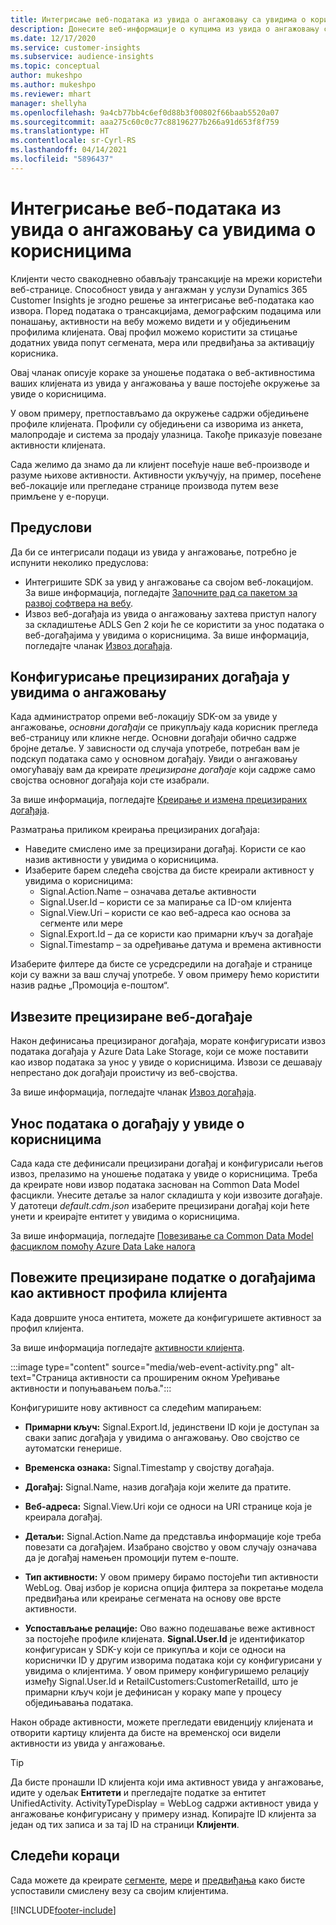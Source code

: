 ```yaml
---
title: Интегрисање веб-података из увида о ангажовању са увидима о корисницима
description: Донесите веб-информације о купцима из увида о ангажовању са увидима о корисницима.
ms.date: 12/17/2020
ms.service: customer-insights
ms.subservice: audience-insights
ms.topic: conceptual
author: mukeshpo
ms.author: mukeshpo
ms.reviewer: mhart
manager: shellyha
ms.openlocfilehash: 9a4cb77bb4c6ef0d88b3f00802f66baab5520a07
ms.sourcegitcommit: aaa275c60c0c77c88196277b266a91d653f8f759
ms.translationtype: HT
ms.contentlocale: sr-Cyrl-RS
ms.lasthandoff: 04/14/2021
ms.locfileid: "5896437"
---
```

# <a name="integrate-web-data-from-engagement-insights-with-audience-insights"></a>Интегрисање веб-података из увида о ангажовању са увидима о корисницима

Клијенти често свакодневно обављају трансакције на мрежи користећи веб-странице. Способност увида у ангажман у услузи Dynamics 365 Customer Insights је згодно решење за интегрисање веб-података као извора. Поред података о трансакцијама, демографским подацима или понашању, активности на вебу можемо видети и у обједињеним профилима клијената. Овај профил можемо користити за стицање додатних увида попут сегмената, мера или предвиђања за активацију корисника.

Овај чланак описује кораке за уношење података о веб-активностима ваших клијената из увида у ангажовања у ваше постојеће окружење за увиде о корисницима.

У овом примеру, претпостављамо да окружење садржи обједињене профиле клијената. Профили су обједињени са изворима из анкета, малопродаје и система за продају улазница. Такође приказује повезане активности клијената. 

Сада желимо да знамо да ли клијент посећује наше веб-производе и разуме њихове активности. Активности укључују, на пример, посећене веб-локације или прегледане странице производа путем везе примљене у е-поруци.

## <a name="prerequisites"></a>Предуслови

Да би се интегрисали подаци из увида у ангажовање, потребно је испунити неколико предуслова: 

- Интегришите SDK за увид у ангажовање са својом веб-локацијом. За више информација, погледајте [Започните рад са пакетом за развој софтвера на вебу](../engagement-insights/instrument-website.md).
- Извоз веб-догађаја из увида о ангажовању захтева приступ налогу за складиштење ADLS Gen 2 који ће се користити за унос података о веб-догађајима у увидима о корисницима. За више информација, погледајте чланак [Извоз догађаја](../engagement-insights/export-events.md).

## <a name="configure-refined-events-in-engagement-insights"></a>Конфигурисање прецизираних догађаја у увидима о ангажовању

Када администратор опреми веб-локацију SDK-ом за увиде у ангажовање, *основни догађаји* се прикупљају када корисник прегледа веб-страницу или кликне негде. Основни догађаји обично садрже бројне детаље. У зависности од случаја употребе, потребан вам је подскуп података само у основном догађају. Увиди о ангажовању омогућавају вам да креирате *прецизиране догађаје* који садрже само својства основног догађаја који сте изабрали.     

За више информација, погледајте [Креирање и измена прецизираних догађаја](../engagement-insights/refined-events.md).

Разматрања приликом креирања прецизираних догађаја: 

- Наведите смислено име за прецизирани догађај. Користи се као назив активности у увидима о корисницима.
- Изаберите барем следећа својства да бисте креирали активност у увидима о корисницима: 
    - Signal.Action.Name – означава детаље активности
    - Signal.User.Id – користи се за мапирање са ID-ом клијента
    - Signal.View.Uri – користи се као веб-адреса као основа за сегменте или мере
    - Signal.Export.Id – да се користи као примарни кључ за догађаје
    - Signal.Timestamp – за одређивање датума и времена активности

Изаберите филтере да бисте се усредсредили на догађаје и странице који су важни за ваш случај употребе. У овом примеру ћемо користити назив радње „Промоција е-поштом“.

## <a name="export-the-refined-web-events"></a>Извезите прецизиране веб-догађаје 

Након дефинисања прецизираног догађаја, морате конфигурисати извоз података догађаја у Azure Data Lake Storage, који се може поставити као извор података за унос у увиде о корисницима. Извози се дешавају непрестано док догађаји проистичу из веб-својства.

За више информација, погледајте чланак [Извоз догађаја](../engagement-insights/export-events.md).

## <a name="ingest-event-data-to-audience-insights"></a>Унос података о догађају у увиде о корисницима

Сада када сте дефинисали прецизирани догађај и конфигурисали његов извоз, прелазимо на уношење података у увиде о корисницима. Треба да креирате нови извор података заснован на Common Data Model фасцикли. Унесите детаље за налог складишта у који извозите догађаје. У датотеци *default.cdm.json* изаберите прецизирани догађај који ћете унети и креирајте ентитет у увидима о корисницима.

За више информација, погледајте [Повезивање са Common Data Model фасциклом помоћу Azure Data Lake налога](connect-common-data-model.md)


## <a name="relate-refined-event-data-as-an-activity-of-a-customer-profile"></a>Повежите прецизиране податке о догађајима као активност профила клијента

Када довршите уноса ентитета, можете да конфигуришете активност за профил клијента.

За више информација погледајте [активности клијента](activities.md).

:::image type="content" source="media/web-event-activity.png" alt-text="Страница активности са проширеним окном Уређивање активности и попуњавањем поља.":::

Конфигуришите нову активност са следећим мапирањем: 

- **Примарни кључ:** Signal.Export.Id, јединствени ID који је доступан за сваки запис догађаја у увидима о ангажовању. Ово својство се аутоматски генерише.

- **Временска ознака:** Signal.Timestamp у својству догађаја.

- **Догађај:** Signal.Name, назив догађаја који желите да пратите.

- **Веб-адреса:** Signal.View.Uri који се односи на URI странице која је креирала догађај.

- **Детаљи:** Signal.Action.Name да представља информације које треба повезати са догађајем. Изабрано својство у овом случају означава да је догађај намењен промоцији путем е-поште.

- **Тип активности:** У овом примеру бирамо постојећи тип активности WebLog. Овај избор је корисна опција филтера за покретање модела предвиђања или креирање сегмената на основу ове врсте активности.

- **Успостављање релације:** Ово важно подешавање веже активност за постојеће профиле клијената. **Signal.User.Id** је идентификатор конфигурисан у SDK-у који се прикупља и који се односи на кориснички ID у другим изворима података који су конфигурисани у увидима о клијентима. У овом примеру конфигуришемо релацију између Signal.User.Id и RetailCustomers:CustomerRetailId, што је примарни кључ који је дефинисан у кораку мапе у процесу обједињавања података.


Након обраде активности, можете прегледати евиденцију клијената и отворити картицу клијента да бисте на временској оси видели активности из увида у ангажовање. 

> [!TIP]
> Да бисте пронашли ID клијента који има активност увида у ангажовање, идите у одељак **Ентитети** и прегледајте податке за ентитет UnifiedActivity. ActivityTypeDisplay = WebLog садржи активност увида у ангажовање конфигурисану у примеру изнад. Копирајте ID клијента за један од тих записа и за тај ID на страници **Клијенти**.

## <a name="next-steps"></a>Следећи кораци

Сада можете да креирате [сегменте](segments.md), [мере](measures.md) и [предвиђања](predictions.md) како бисте успоставили смислену везу са својим клијентима.


[!INCLUDE[footer-include](../includes/footer-banner.md)]